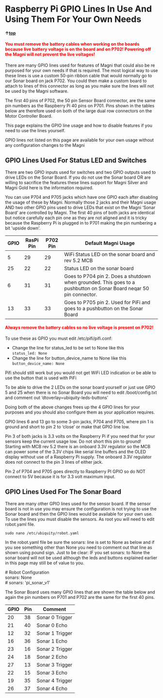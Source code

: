 
# Raspberry Pi GPIO Lines In Use And Using Them For Your Own Needs

#### &uarr;[top](https://ubiquityrobotics.github.io/learn/)

<H4 style="color:red">You must remove the battery cables when working on the boards because live battery voltage is on the board and on P702!  Powering off the Magni will not prevent the live voltages!</H4>

<!--  (TODO if you can do a table for
the list of the 4 lines in text below that would help) -->

There are many GPIO lines used for features of Magni that could also be re purposed for your own needs if that is required.     The most logical way to use these lines is use a custom 50-pin ribbon cable that would normally go to our Sonar board on jack P702.  You could then make a custom board to attach to lines of this connector as long as you make sure the lines will not be used by the Magni software.

The first 40 pins of P702, the 50 pin Sensor Board connector, are the same pin numbers as the Raspberry Pi 40 pins on P701.  Pins shown in the tables below are therefore used on both of the large dual row connectors on the Motor Controller Board.

This page explains the GPIO line usage and how to disable features if you need to use the lines yourself.   

GPIO lines not listed on this page are available for your own usage without any configuration changes to the Magni


## GPIO Lines Used For Status LED and Switches

There are two GPIO inputs used for switches and two GPIO outputs used to
drive LEDs on the Sonar Board.
If you do not use the Sonar board OR are willing to sacrifice the
features these lines support for Magni Silver and Magni Gold here is the
information required.

You can use P704 and P705 jacks which have one GPIO each after disabling the usage
of these by Magni.
Normally those 2 jacks and their Magni usage AND two other GPIO pins
used to drive LEDs that exist on the Magni ‘Sonar Board’ are controlled
by Magni.  The first 40 pins of both jacks are identical but notice carefully each pin one as they are not aligned and it is tricky because the Raspberry Pi is plugged in to P701 making the pin numbering a bit 'upside down'.

| GPIO  | RasPi Pin |P702 Pin| Default Magni Usage |
| ------------- |------------- | -------- | --------|
| 5  | 29 | 29 | WiFi Status LED on the sonar board and rev 5.2 MCB |
| 25 | 22 | 22 | Status LED on the sonar board |
| 6  | 31 | 31 | Goes to P704 pin 2. Does a shutdown when grounded. This goes to a pushbutton on Sonar Board neqar 50 pin connector. |
| 13 | 33 | 33 | Goes to P705 pin 2. Used for PiFi and goes to a pushbutton on the Sonar Board |

<H4 style="color:red">Always remove the battery cables so no live voltage is present on P702!</H4>

To use these as GPIO you must edit /etc/pifi/pifi.conf:  
* Change the line for status_led to be set to None like this  
```status_led: None```  
* Change the line for button_device_name to None like this
```button_device_name: None```

Pifi should still work but you would not get WiFi LED indication or be able
to use the button that is used with PiFi

To be able to drive the 2 LEDs on the sonar board yourself or just use
GPIO 5 and 25 when there is no Sonar Board you will need to edit
/boot/config.txt and comment out ‘dtoverlay=ubiquity-leds-buttons’

Doing both of the above changes frees up the 4 GPIO lines for your
purposes and you should also configure them as your application requires.


GPIO lines 6 and 13 go to some 3-pin jacks, P704 and P705, where pin 1
is ground and short to pin 2 to ‘close’ or make that GPIO line low.

Pin 3 of both jacks is 3.3 volts on the Raspberry Pi if you need that for your sensors keep the current usage low.   Do not short this pin to ground!
Starting with MCB rev 5.2 there is an onboard 3.3V regulator so the MCB can power some of the 3.3V chips like serial line buffers and the OLED display without use of a Raspberry Pi supply.  The onboard 3.3V regulator does not connect to the pin 3 lines of either jack.

Pin 2 of P704 and P705 goes directly to Raspberry PI GPIO so do NOT
connect to 5V because it is for 3.3 volt maximum input.

## GPIO Lines Used For The Sonar Board

There are many other GPIO lines used for the sensor board.   If the sensor board is not in use you may ensure the configuration is not trying to use the Sonar board and then the GPIO lines would be available for your own use.   
To use the lines you must disable the sensors. As root you will need to edit robot.yaml file.

`sudo nano /etc/ubiquity/robot.yaml`  

In the robot.yaml file be sure the sonars: line is set to  None as below and if you see something other than None you need to comment out that line as shown using pound sign.   Just to be clear:  IF you set sonars: to None the sonar board will not be used although the leds and buttons explained earlier in this page may still be of value to you.   

\# Robot Configuration  
sonars: None  
\# sonars: 'pi_sonar_v1'

The Sonar Board uses many GPIO lines that are shown the table below and again the pin numbers on P701 and P702 are the same for the first 40 pins.

| GPIO  | Pin | Comment |
| ---------- | ------------- | ------ |
| 20 | 38  |   Sonar 0 Trigger |
| 21 | 40  |   Sonar 0 Echo    |
| 12 | 32  |   Sonar 1 Trigger|
| 16 | 36  |   Sonar 1 Echo|
| 23 | 16  |   Sonar 2 Trigger|
| 24 | 18  |   Sonar 2 Echo|
 | 27 |13  |   Sonar 3 Trigger|
 | 22 |15  |   Sonar 3 Echo|
 | 19 |35  |   Sonar 4 Trigger|
 | 26 |37  |   Sonar 4 Echo|
